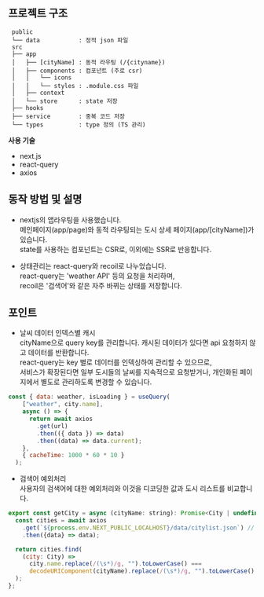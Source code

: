 ## 프로젝트 구조
```
 public
 └── data           : 정적 json 파일
 src
 ├── app
 │   ├── [cityName] : 동적 라우팅 (/{cityname})
 │   ├── components : 컴포넌트 (주로 csr)
 │   │   └── icons  
 │   │   └── styles : .module.css 파일
 │   ├── context    
 │   └── store      : state 저장
 ├── hooks          
 ├── service        : 중복 코드 저장
 └── types          : type 정의 (TS 관리)
```
**사용 기술**
- next.js
- react-query
- axios


## 동작 방법 및 설명

- nextjs의 앱라우팅을 사용했습니다.<br>
메인페이지(app/page)와 동적 라우팅되는 도시 상세 페이지(app/[cityName])가 있습니다.<br>
state를 사용하는 컴포넌트는 CSR로, 이외에는 SSR로 반응합니다.

- 상태관리는 react-query와 recoil로 나누었습니다.<br>
react-query는 'weather API' 등의 요청을 처리하며,<br>
recoil은 '검색어'와 같은 자주 바뀌는 상태를 저장합니다.


## 포인트

- 날씨 데이터 인덱스별 캐시<br>
cityName으로 query key를 관리합니다. 캐시된 데이터가 있다면 api 요청하지 않고 데이터를 반환합니다.<br>
react-query는 key 별로 데이터를 인덱싱하여 관리할 수 있으므로, <br>
서비스가 확장된다면 일부 도시들의 날씨를 지속적으로 요청받거나, 개인화된 페이지에서 별도로 관리하도록 변경할 수 있습니다.

```javascript
const { data: weather, isLoading } = useQuery(
    ["weather", city.name],
    async () => {
      return await axios
        .get(url)
        .then(({ data }) => data)
        .then((data) => data.current);
    },
    { cacheTime: 1000 * 60 * 10 }
  );

```

- 검색어 예외처리<br>
사용자의 검색어에 대한 예외처리와 이것을 디코딩한 값과 도시 리스트를 비교합니다.

```javascript
export const getCity = async (cityName: string): Promise<City | undefined> => {
  const cities = await axios
    .get(`${process.env.NEXT_PUBLIC_LOCALHOST}/data/citylist.json`) //
    .then({data} => data);

  return cities.find(
    (city: City) =>
      city.name.replace(/(\s*)/g, "").toLowerCase() ===
      decodeURIComponent(cityName).replace(/(\s*)/g, "").toLowerCase()
  );
};
```
